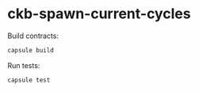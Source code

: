 # ckb-spawn-current-cycles

Build contracts:

``` sh
capsule build
```

Run tests:

``` sh
capsule test
```

